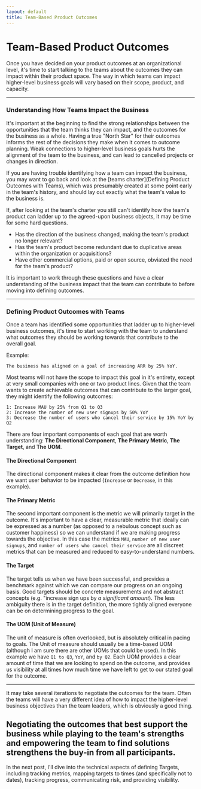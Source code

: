```yaml
---
layout: default
title: Team-Based Product Outcomes
---
```


# Team-Based Product Outcomes

Once you have decided on your product outcomes at an organizational level, it's time to start talking to the teams about the outcomes they can impact within their product space.  The way in which teams can impact higher-level business goals will vary based on their scope, product, and capacity.

---

### <a name="understanding-how-teams-impact-the-business">Understanding How Teams Impact the Business</a>

It's important at the beginning to find the strong relationships between the opportunities that the team thinks they can impact, and the outcomes for the business as a whole.  Having a true "North Star" for their outcomes informs the rest of the decisions they make when it comes to outcome planning.  Weak connections to higher-level business goals hurts the alignment of the team to the business, and can lead to cancelled projects or changes in direction.

If you are having trouble identifying how a team can impact the business, you may want to go back and look at the [teams charter](Defining Product Outcomes with Teams), which was presumably created at some point early in the team's history, and should lay out exactly what the team's value to the business is.  

If, after looking at the team's charter you still can't identify how the team's product can ladder up to the agreed-upon business objects, it may be time for some hard questions.  

- Has the direction of the business changed, making the team's product no longer relevant?
- Has the team's product become redundant due to duplicative areas within the organization or acquisitions?
- Have other commercial options, paid or open source, obviated the need for the team's product?

It is important to work through these questions and have a clear understanding of the business impact that the team can contribute to before moving into defining outcomes.

---

### <a name="defining-product-outcomes-with-teams">Defining Product Outcomes with Teams</a>

Once a team has identified some opportunities that ladder up to higher-level business outcomes, it's time to start working with the team to understand what outcomes they should be working towards that contribute to the overall goal.

Example:
```
The business has aligned on a goal of increasing ARR by 25% YoY.
```

Most teams will not have the scope to impact this goal in it's entirety, except at very small companies with one or two product lines.  Given that the team wants to create achievable outcomes that can contribute to the larger goal, they might identify the following outcomes:

```
1: Increase MAU by 25% from Q1 to Q3
2: Increase the number of new user signups by 50% YoY
3: Decrease the number of users who cancel their service by 15% YoY by Q2
```

There are four important components of each goal that are worth understanding: **The Directional Component**, **The Primary Metric**, **The Target**, and **The UOM**.

#### The Directional Component
The directional component makes it clear from the outcome definition how we want user behavior to be impacted (`Increase` or `Decrease`, in this example).

#### The Primary Metric
The second important component is the metric we will primarily target in the outcome.  It's important to have a clear, measurable metric that ideally can be expressed as a number (as opposed to a nebulous concept such as customer happiness) so we can understand if we are making progress towards the objective.  In this case the metrics `MAU`, `number of new user signups`, and `number of users who cancel their service` are all discreet metrics that can be measured and reduced to easy-to-understand numbers.

#### The Target
The target tells us when we have been successful, and provides a benchmark against which we can compare our progress on an ongoing basis.  Good targets should be concrete measurements and not abstract concepts (e.g. "increase sign ups by *a significant amount*).  The less ambiguity there is in the target definition, the more tightly aligned everyone can be on determining progress to the goal.

#### The UOM (Unit of Measure)
The unit of measure is often overlooked, but is absolutely critical in pacing to goals.  The Unit of measure should usually be a time-based UOM (although I am sure there are other UOMs that could be used).  In this example we have `Q1 to Q3`, `YoY`, and `by Q2`.  Each UOM provides a clear amount of time that we are looking to spend on the outcome, and provides us visibility at all times how much time we have left to get to our stated goal for the outcome.

---

It may take several iterations to negotiate the outcomes for the team.  Often the teams will have a very different idea of how to impact the higher-level business objectives than the team leaders, which is obviously a good thing.  

## Negotiating the outcomes that best support the business while playing to the team's strengths and empowering the team to find solutions strengthens the buy-in from all participants.

In the next post, I'll dive into the technical aspects of defining Targets, including tracking metrics, mapping targets to times (and specifically not to dates), tracking progress, communicating risk, and providing visibility.